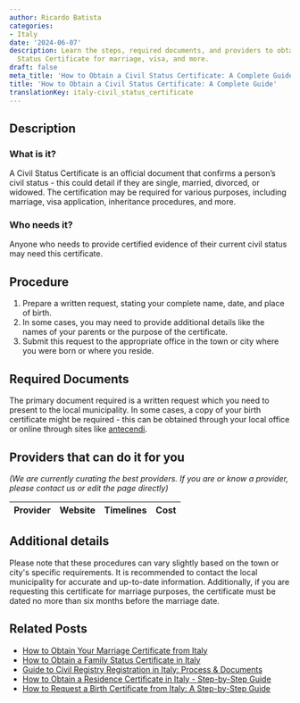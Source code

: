 ```yaml
---
author: Ricardo Batista
categories:
- Italy
date: '2024-06-07'
description: Learn the steps, required documents, and providers to obtain your Civil
  Status Certificate for marriage, visa, and more.
draft: false
meta_title: 'How to Obtain a Civil Status Certificate: A Complete Guide'
title: 'How to Obtain a Civil Status Certificate: A Complete Guide'
translationKey: italy-civil_status_certificate
---
```


## Description
### What is it?
A Civil Status Certificate is an official document that confirms a person’s civil status - this could detail if they are single, married, divorced, or widowed. The certification may be required for various purposes, including marriage, visa application, inheritance procedures, and more.

### Who needs it?
Anyone who needs to provide certified evidence of their current civil status may need this certificate.
 
## Procedure
1. Prepare a written request, stating your complete name, date, and place of birth. 
2. In some cases, you may need to provide additional details like the names of your parents or the purpose of the certificate. 
3. Submit this request to the appropriate office in the town or city where you were born or where you reside.     
  
 ## Required Documents
The primary document required is a written request which you need to present to the local municipality. In some cases, a copy of your birth certificate might be required - this can be obtained through your local office or online through sites like [antecendi](https://www.anteceedinti.com).

## Providers that can do it for you

_(We are currently curating the best providers. If you are or know a provider, please contact us or edit the page directly)_

| Provider        |     Website     |     Timelines    |       Cost      |
| --------------- | --------------- |  :-------------: | :-------------: |

## Additional details
Please note that these procedures can vary slightly based on the town or city's specific requirements. It is recommended to contact the local municipality for accurate and up-to-date information. Additionally, if you are requesting this certificate for marriage purposes, the certificate must be dated no more than six months before the marriage date.


## Related Posts

- [How to Obtain Your Marriage Certificate from Italy](https://tramitit.com/guides/italy/marriage_certificate_request/)
- [How to Obtain a Family Status Certificate in Italy](https://tramitit.com/guides/italy/family_status_certificate_request/)
- [Guide to Civil Registry Registration in Italy: Process & Documents](https://tramitit.com/guides/italy/registration_in_the_civil_registry/)
- [How to Obtain a Residence Certificate in Italy - Step-by-Step Guide](https://tramitit.com/guides/italy/residence_certificate_request/)
- [How to Request a Birth Certificate from Italy: A Step-by-Step Guide](https://tramitit.com/guides/italy/birth_certificate_request/)